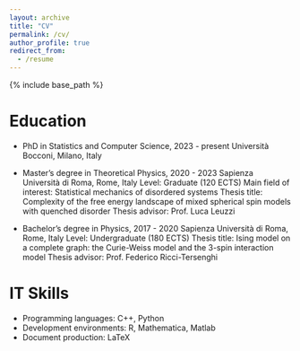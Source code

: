 ```yaml
---
layout: archive
title: "CV"
permalink: /cv/
author_profile: true
redirect_from:
  - /resume
---
```


{% include base_path %}

Education
======
* PhD in Statistics and Computer Science, 2023 - present
  Università Bocconi, Milano, Italy

* Master’s degree in Theoretical Physics, 2020 - 2023
  Sapienza Università di Roma, Rome, Italy 
  Level: Graduate (120 ECTS)
  Main field of interest: Statistical mechanics of disordered systems
  Thesis title: Complexity of the free energy landscape of mixed spherical spin models with quenched disorder
  Thesis advisor: Prof. Luca Leuzzi

* Bachelor’s degree in Physics, 2017 - 2020
  Sapienza Università di Roma, Rome, Italy 
  Level: Undergraduate (180 ECTS)
  Thesis title: Ising model on a complete graph: the Curie-Weiss model and the 3-spin interaction model
  Thesis advisor: Prof. Federico Ricci-Tersenghi

  
IT Skills
======
* Programming languages: C++, Python
* Development environments: R, Mathematica, Matlab
* Document production: LaTeX

